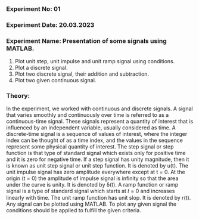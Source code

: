 ### Experiment No: 01
### Experiment Date: 20.03.2023

### Experiment Name: Presentation of some signals using MATLAB.
1. Plot unit step, unit impulse and unit ramp signal using conditions.
2. Plot a discrete signal.
3. Plot two discrete signal, their addition and subtraction.
4. Plot two given continuous signal.
   
### Theory: 
In the experiment, we worked with continuous and discrete signals. A signal that varies smoothly and continuously over time is referred to as a continuous-time signal. These signals represent a quantity of interest that is influenced by an independent variable, usually considered as time. A discrete-time signal is a sequence of values of interest, where the integer index can be thought of as a time index, and the values in the sequence represent some physical quantity of interest.
The step signal or step function is that type of standard signal which exists only for positive time
and it is zero for negative time. If a step signal has unity magnitude, then it is known as unit step
signal or unit step function. It is denoted by u(t).
The unit impulse signal has zero amplitude everywhere except at t = 0. At the origin (t = 0) the
amplitude of impulse signal is infinity so that the area under the curve is unity. It is denoted by
δ(t).
A ramp function or ramp signal is a type of standard signal which starts at 𝑡 = 0 and increases
linearly with time. The unit ramp function has unit slop. It is denoted by r(t).
Any signal can be plotted using MATLAB. To plot any given signal the conditions should be
applied to fulfill the given criteria.

